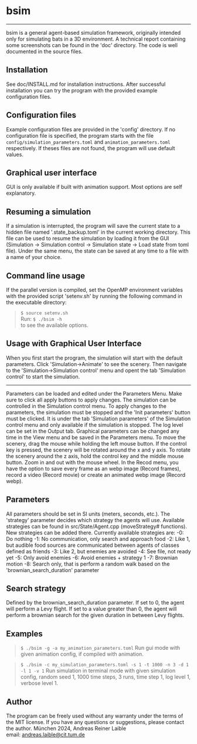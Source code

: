 # bsim
---
bsim is a general agent-based simulation framework, originally intended only for simulating bats in a 3D environment.
A technical report containing some screenshots can be found in the 'doc' directory.
The code is well documented in the source files.

## Installation
See doc/INSTALL.md for installation instructions.
After successful installation you can try the program with the provided example configuration files.

## Configuration files
Example configuration files are provided in the 'config' directory.
If no configuration file is specified, the program starts with the file 
`config/simulation_parameters.toml` and `animation_parameters.toml` respectively.
If theses files are not found, the program will use default values.

## Graphical user interface 
GUI is only available if built with animation support. 
Most options are self explanatory. 

## Resuming a simulation
If a simulation is interrupted, the program will save the current state to a hidden file named '.state_backup.toml' in the current working directory.
This file can be used to resume the simulation by loading it from the GUI (Simulation -> Simulation control -> Simulation state -> Load state from toml file).
Under the same menu, the state can be saved at any time to a file with a name of your choice.

## Command line usage
If the parallel version is compiled, set the OpenMP environment variables with the provided script 'setenv.sh' by running the following command in the executable directory:
> `$ source setenv.sh`  
Run:
> `$ ./bsim -h`  
to see the available options.

## Usage with Graphical User Interface
When you first start the program, the simulation will start with the default parameters.
Click 'Simulation->Animate' to see the scenery.
Then navigate to the 'Simulation->Simulation control' menu and opent the tab 'Simulation control' to start the simulation.

---

Parameters can be loaded and edited under the Parameters Menu.
Make sure to click all apply buttons to apply changes.
The simulation can be controlled in the Simulation control menu.
To apply changes to the parameters, the simulation must be stopped and the 'Init parameters' button must be clicked.
It is under the tab 'Simulation parameters' of the Simulation control menu and only available if the simulation is stopped.
The log level can be set in the Output tab.
Graphical parameters can be changed any time in the View menu and be saved in the Parameters menu.
To move the scenery, drag the mouse while holding the left mouse button. 
If the control key is pressed, the scenery will be rotated around the x and y axis.
To rotate the scenery around the z axis, hold the control key and the middle mouse button.
Zoom in and out with the mouse wheel.
In the Recod menu, you have the option to save every frame as an webp image (Record frames), record a video (Record movie) or create an animated webp image (Record webp).

## Parameters
All parameters should be set in SI units (meters, seconds, etc.).
The 'strategy' parameter decides which strategy the agents will use.
Available strategies can be found in src/State/Agent.cpp (moveStrategy# functions).
New strategies can be added there.
Currently available strategies are:
-0: Do nothing
-1: No communication, only search and approach food
-2: Like 1, but audible food sources are communicated between agents of classes defined as friends
-3: Like 2, but enemies are avoided
-4: See file, not ready yet
-5: Only avoid enemies
-6: Avoid enemies + strategy 1
-7: Brownian motion
-8: Search only, that is perform a random walk based on the 'brownian_search_duration' parameter

## Search strategy
Defined by the brownian_search_duration parameter.
If set to 0, the agent will perform a Levy flight.
If set to a value greater than 0, the agent will perform a brownian search for the given duration in between Levy flights.

## Examples

> `$ ./bsim -g -a my_animation_parameters.toml`
> Run gui mode with given animation config, if compiled with animation.

> `$ ./bsim -c my_simulation_parameters.toml -s 1 -t 1000 -n 3 -d 1 -l 1 -v 1`
> Run simulation in terminal mode with given simulation config, random seed 1, 1000 time steps, 3 runs, time step 1, log level 1, verbose level 1.

## Author

The program can be freely used without any warranty under the terms of the MIT license.
If you have any questions or suggestions, please contact the author.
München 2024, Andreas Reiner Laible  
email: <andreas.laible@cit.tum.de>
